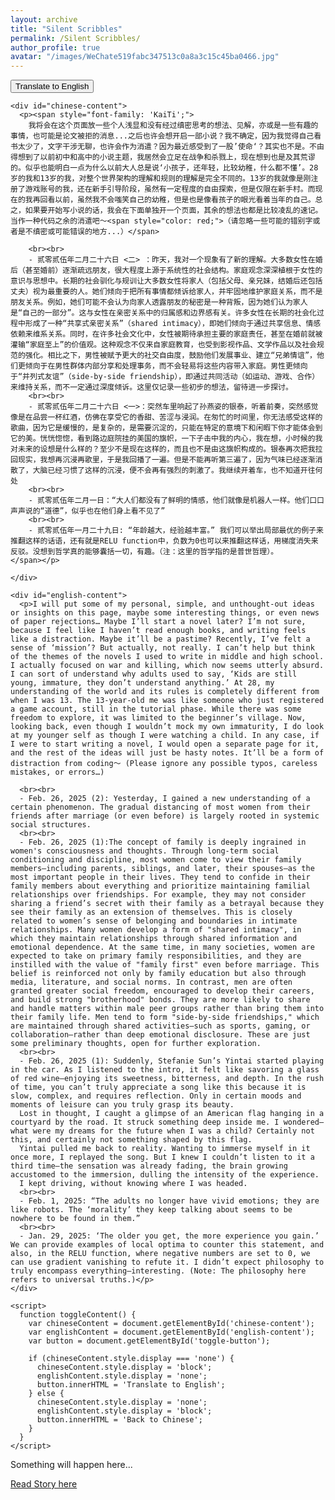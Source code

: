 ```yaml
---
layout: archive
title: "Silent Scribbles"
permalink: /Silent Scribbles/
author_profile: true
avatar: "/images/WeChate519fabc347513c0a8a3c15c45ba0466.jpg"
---
```


<html>
  <head>
    <style>
      #chinese-content {
        display: block;  /* Show Chinese content by default */
      }
      #english-content {
        display: none;  /* Hide English content initially */
      }
    </style>
  </head>
  <body>
    <button id="toggle-button" onclick="toggleContent()">Translate to English</button>
    
    <div id="chinese-content">
      <p><span style="font-family: 'KaiTi';">
        我将会在这个页面放一些个人浅显和没有经过缜密思考的想法、见解，亦或是一些有趣的事情，也可能是论文被拒的消息...之后也许会想开启一部小说？我不确定，因为我觉得自己看书太少了，文字干涉无聊，也许会作为消遣？因为最近感受到了一股’使命‘？其实也不是。不由得想到了以前初中和高中的小说主题，我居然会立足在战争和杀戮上，现在想到也是及其荒谬的。似乎也能明白一点为什么以前大人总是说‘小孩子，还年轻，比较幼稚，什么都不懂’。28岁的我和13岁的我，对整个世界架构的理解和规则的理解是完全不同的。13岁的我就像是刚注册了游戏账号的我，还在新手引导阶段，虽然有一定程度的自由探索，但是仅限在新手村。而现在的我再回看以前，虽然我不会嗤笑自己的幼稚，但是也是像看孩子的眼光看着当年的自己。总之，如果要开始写小说的话，我会在下面单独开一个页面，其余的想法也都是比较凌乱的速记。当作一种代码之余的消遣吧～<span style="color: red;">（请忽略一些可能的错别字或者是不缜密或可能错误的地方...）</span>
        
        <br><br>
        - 贰零贰伍年二月二十六日 <二> ：昨天，我对一个现象有了新的理解。大多数女性在婚后（甚至婚前）逐渐疏远朋友，很大程度上源于系统性的社会结构。家庭观念深深植根于女性的意识与思想中。长期的社会驯化与规训让大多数女性将家人（包括父母、亲兄妹，结婚后还包括丈夫）视为最重要的人。她们倾向于把所有事情都倾诉给家人，并牢固地维护家庭关系，而不是朋友关系。例如，她们可能不会认为向家人透露朋友的秘密是一种背叛，因为她们认为家人是“自己的一部分”。这与女性在亲密关系中的归属感和边界感有关。许多女性在长期的社会化过程中形成了一种“共享式亲密关系”（shared intimacy），即她们倾向于通过共享信息、情感依赖来维系关系。同时，在许多社会文化中，女性被期待承担主要的家庭责任，甚至在婚前就被灌输“家庭至上”的价值观。这种观念不仅来自家庭教育，也受到影视作品、文学作品以及社会规范的强化。相比之下，男性被赋予更大的社交自由度，鼓励他们发展事业、建立“兄弟情谊”，他们更倾向于在男性群体内部分享和处理事务，而不会轻易将这些内容带入家庭。男性更倾向于“并列式友谊”（side-by-side friendship），即通过共同活动（如运动、游戏、合作）来维持关系，而不一定通过深度倾诉。这里仅记录一些初步的想法，留待进一步探讨。
        <br><br>
        - 贰零贰伍年二月二十六日 <一>：突然车里响起了孙燕姿的银泰，听着前奏，突然感觉像是在品尝一杯红酒，仿佛在享受它的香甜、苦涩与浸润。在匆忙的时间里，你无法感受这样的歌曲，因为它是缓慢的，是复杂的，是需要沉淀的，只能在特定的意境下和闲暇下你才能体会到它的美。恍恍惚惚，看到路边庭院挂的美国的旗帜，一下子击中我的内心，我在想，小时候的我对未来的设想是什么样的？至少不是现在这样的，而且也不是由这旗帜构成的。银泰再次把我拉回现实，我想再沉浸再歌里，于是我回播了一遍。但是不能再听第三遍了，因为气味已经逐渐消散了，大脑已经习惯了这样的沉浸，便不会再有强烈的刺激了。我继续开着车，也不知道开往何处
        <br><br>
        - 贰零贰伍年二月一日：“大人们都没有了鲜明的情感，他们就像是机器人一样。他们口口声声说的“道德”，似乎也在他们身上看不见了”
        <br><br>
        - 贰零贰伍年一月二十九日: “年龄越大，经验越丰富。” 我们可以举出局部最优的例子来推翻这样的话语，还有就是RELU function中，负数为0也可以来推翻这样话，用梯度消失来反驳。没想到哲学真的能够囊括一切，有趣。（注：这里的哲学指的是普世哲理）。 
    </span></p> 
      
    </div>
    
    <div id="english-content">
      <p>I will put some of my personal, simple, and unthought-out ideas or insights on this page, maybe some interesting things, or even news of paper rejections… Maybe I’ll start a novel later? I’m not sure, because I feel like I haven’t read enough books, and writing feels like a distraction. Maybe it’ll be a pastime? Recently, I’ve felt a sense of ‘mission’? But actually, not really. I can’t help but think of the themes of the novels I used to write in middle and high school. I actually focused on war and killing, which now seems utterly absurd. I can sort of understand why adults used to say, ‘Kids are still young, immature, they don’t understand anything.’ At 28, my understanding of the world and its rules is completely different from when I was 13. The 13-year-old me was like someone who just registered a game account, still in the tutorial phase. While there was some freedom to explore, it was limited to the beginner’s village. Now, looking back, even though I wouldn’t mock my own immaturity, I do look at my younger self as though I were watching a child. In any case, if I were to start writing a novel, I would open a separate page for it, and the rest of the ideas will just be hasty notes. It’ll be a form of distraction from coding～ (Please ignore any possible typos, careless mistakes, or errors…)
      
      <br><br>
      - Feb. 26, 2025 (2): Yesterday, I gained a new understanding of a certain phenomenon. The gradual distancing of most women from their friends after marriage (or even before) is largely rooted in systemic social structures.
      <br><br>
      - Feb. 26, 2025 (1):The concept of family is deeply ingrained in women's consciousness and thoughts. Through long-term social conditioning and discipline, most women come to view their family members—including parents, siblings, and later, their spouses—as the most important people in their lives. They tend to confide in their family members about everything and prioritize maintaining familial relationships over friendships. For example, they may not consider sharing a friend’s secret with their family as a betrayal because they see their family as an extension of themselves. This is closely related to women’s sense of belonging and boundaries in intimate relationships. Many women develop a form of "shared intimacy", in which they maintain relationships through shared information and emotional dependence. At the same time, in many societies, women are expected to take on primary family responsibilities, and they are instilled with the value of "family first" even before marriage. This belief is reinforced not only by family education but also through media, literature, and social norms. In contrast, men are often granted greater social freedom, encouraged to develop their careers, and build strong "brotherhood" bonds. They are more likely to share and handle matters within male peer groups rather than bring them into their family life. Men tend to form "side-by-side friendships," which are maintained through shared activities—such as sports, gaming, or collaboration—rather than deep emotional disclosure. These are just some preliminary thoughts, open for further exploration.
      <br><br>
      - Feb. 26, 2025 (1): Suddenly, Stefanie Sun’s Yintai started playing in the car. As I listened to the intro, it felt like savoring a glass of red wine—enjoying its sweetness, bitterness, and depth. In the rush of time, you can’t truly appreciate a song like this because it is slow, complex, and requires reflection. Only in certain moods and moments of leisure can you truly grasp its beauty.
      Lost in thought, I caught a glimpse of an American flag hanging in a courtyard by the road. It struck something deep inside me. I wondered—what were my dreams for the future when I was a child? Certainly not this, and certainly not something shaped by this flag.
      Yintai pulled me back to reality. Wanting to immerse myself in it once more, I replayed the song. But I knew I couldn’t listen to it a third time—the sensation was already fading, the brain growing accustomed to the immersion, dulling the intensity of the experience.
      I kept driving, without knowing where I was headed.
      <br><br>
      - Feb. 1, 2025: “The adults no longer have vivid emotions; they are like robots. The ‘morality’ they keep talking about seems to be nowhere to be found in them.”
      <br><br>
      - Jan. 29, 2025: ‘The older you get, the more experience you gain.’ We can provide examples of local optima to counter this statement, and also, in the RELU function, where negative numbers are set to 0, we can use gradient vanishing to refute it. I didn’t expect philosophy to truly encompass everything—interesting. (Note: The philosophy here refers to universal truths.)</p>
    </div>

    <script>
      function toggleContent() {
        var chineseContent = document.getElementById('chinese-content');
        var englishContent = document.getElementById('english-content');
        var button = document.getElementById('toggle-button');

        if (chineseContent.style.display === 'none') {
          chineseContent.style.display = 'block';
          englishContent.style.display = 'none';
          button.innerHTML = 'Translate to English';
        } else {
          chineseContent.style.display = 'none';
          englishContent.style.display = 'block';
          button.innerHTML = 'Back to Chinese';
        }
      }
    </script>
  </body>
</html>

Something will happen here...

[Read Story here](/Story/)

<section id="comments">
  <script src="https://utteranc.es/client.js"
          repo="RuohanLixyf/RuohanLixyf.github.io"
          issue-term="pathname"
          theme="github-light"
          crossorigin="anonymous"
          async>
  </script>
</section>
